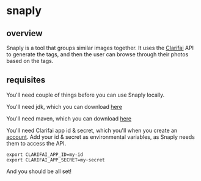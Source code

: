 # snaply


## overview

Snaply is a tool that groups similar images together. It uses the [Clarifai](clarifai.com) API to generate the tags, and then the user can browse through their photos based on the tags.

## requisites

You'll need couple of things before you can use Snaply locally.

You'll need jdk, which you can download [here](http://www.oracle.com/technetwork/java/javase/downloads/jdk8-downloads-2133151.html)

You'll need maven, which you can download [here](https://maven.apache.org/download.cgi)

You'll need Clarifai app id & secret, which you'll when you create an [account](https://developer.clarifai.com/signup/). Add your id & secret as environmental variables, as Snaply needs them to access the API.

```
export CLARIFAI_APP_ID=my-id
export CLARIFAI_APP_SECRET=my-secret
```

And you should be all set!

